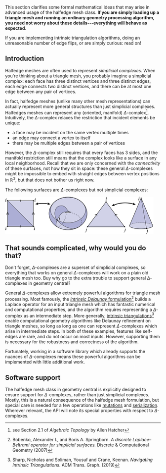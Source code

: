 
This section clarifies some formal mathematical ideas that may arise in advanced usage of the halfedge mesh class. **If you are simply loading up a triangle mesh and running an ordinary geometry processing algorithm, you need not worry about these details---everything will behave as expected**.

If you are implementing intrinsic triangulation algorithms, doing an unreasonable number of edge flips, or are simply curious: read on!


## Introduction

Halfedge meshes are often used to represent *simplicial complexes*. When you're thinking about a triangle mesh, you probably imagine a simplicial complex: each face has three distinct vertices and three distinct edges, each edge connects two distinct vertices, and there can be at most one edge between any pair of vertices.

In fact, halfedge meshes (unlike many other mesh representations) can actually represent more general structures than just simplicial complexes. Halfedges meshes can represent any (oriented, manifold) $\Delta$-complex[^1]. Intuitively, the $\Delta$-complex relaxes the restriction that incident elements be unique:
[^1]: see Section 2.1 of *Algebraic Topology* by Allen Hatcher

- a face may be incident on the same vertex multiple times
- an edge may connect a vertex to itself
- there may be multiple edges between a pair of vertices

However, the $\Delta$-complex still requires that every faces has 3 sides, and the manifold restriction still means that the complex looks like a surface in any local neighborhood. Recall that we are only concerned with the _connectivity_ of these surfaces, not how they sit in space: these general $\Delta$-complexes might be impossible to embed with straight edges between vertex positions in $\mathbb{R}^3$, but that does not bother us right now.

The following surfaces are $\Delta$-complexes but not simplicial complexes:

![Delta complex examples](../../media/delta_complex_examples.svg)

## That sounds complicated, why would you do that? 

Don't forget, $\Delta$-complexes are a superset of simplicial complexes, so everything that works on general $\Delta$-complexes will work on a plain old triangle mesh too. Buy why go to the extra trouble to support general $\Delta$-complexes in geometry central?

General $\Delta$-complexes allow extremely powerful algorithms for triangle mesh processing. Most famously, the [_intrinsic Delaunay_ formulation](https://arxiv.org/abs/math/0503219)[^2] builds a Laplace operator for an input triangle mesh which has fantastic numerical and computational properties, and the algorithm requires representing a $\Delta$-complex as an intermediate step. More generally, [intrinsic triangulations](http://www.cs.cmu.edu/~kmcrane/Projects/NavigatingIntrinsicTriangulations/paper.pdf)[^3] enable computational geometry algorithms like Delaunay refinement on triangle meshes, so long as long as one can represent $\Delta$-complexes which arise in intermediate steps. In both of these examples, features like self-edges are rare, and do not occur on most inputs. However, supporting them is necessary for the robustness and correctness of the algorithm.

[^2]: Bobenko, Alexander I., and Boris A. Springborn. _A discrete Laplace–Beltrami operator for simplicial surfaces._ Discrete & Computational Geometry (2007)
[^3]: Sharp, Nicholas and Soliman, Yousuf and Crane, Keenan.  _Navigating Intrinsic Triangulations_.  ACM Trans. Graph. (2019)

Fortunately, working in a software library which already supports the nuances of $\Delta$-complexes means these powerful algorithms can be implemented with little additional work.

## Software support

The halfedge mesh class in geometry central is explicitly designed to ensure support for $\Delta$-complexes, rather than just simplicial complexes. Mostly, this is a natural consequence of the halfedge mesh formulation, but special care is needed for a few operations like [mutations](mutation.md) and [serialization](io.md). Wherever relevant, the API will note its special properties with respect to $\Delta$-complexes. 

